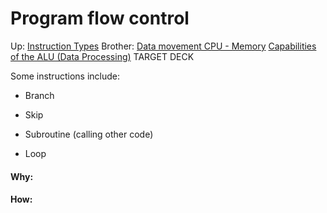 # Program flow control

Up: [Instruction Types](instruction_types)
Brother: [Data movement CPU - Memory](data_movement_cpu_-_memory) [Capabilities of the ALU (Data Processing)](capabilities_of_the_alu_(data_processing))
TARGET DECK

Some instructions include:

 - Branch

 - Skip

 - Subroutine (calling other code)

 - Loop





































#### Why:
#### How:









